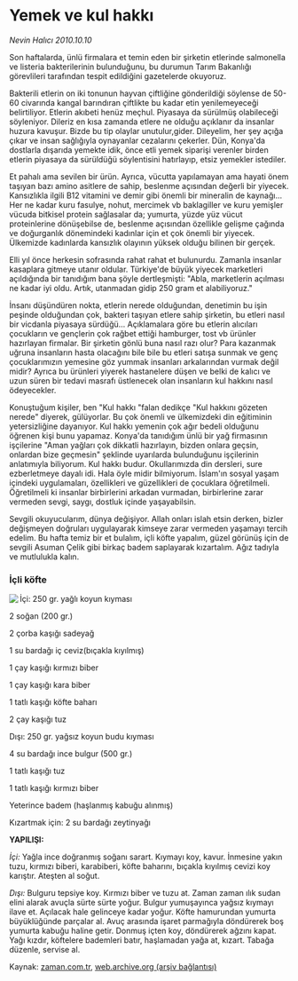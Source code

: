 # Yemek ve kul hakkı

*Nevin Halıcı 2010.10.10*

<td class="news-spot">
<p>Son haftalarda, ünlü firmalara et temin eden bir şirketin etlerinde salmonella ve listeria bakterilerinin bulunduğunu, bu durumun Tarım Bakanlığı görevlileri tarafından tespit edildiğini gazetelerde okuyoruz.</p>
<p><p>Bakterili etlerin on iki tonunun hayvan çiftliğine gönderildiği söylense de 50-60 civarında kangal barındıran çiftlikte bu kadar etin yenilemeyeceği belirtiliyor. Etlerin akıbeti henüz meçhul. Piyasaya da sürülmüş olabileceği söyleniyor. Dileriz en kısa zamanda etlere ne olduğu açıklanır da insanlar huzura kavuşur. Bizde bu tip olaylar unutulur,gider. Dileyelim, her şey açığa çıkar ve insan sağlığıyla oynayanlar cezalarını çekerler. Dün, Konya'da dostlarla dışarıda yemekte idik, önce etli yemek siparişi verenler birden etlerin piyasaya da sürüldüğü söylentisini hatırlayıp, etsiz yemekler istediler.
<p>Et pahalı ama sevilen bir ürün. Ayrıca, vücutta yapılamayan ama hayati önem taşıyan bazı amino asitlere de sahip, beslenme açısından değerli bir yiyecek. Kansızlıkla ilgili B12 vitamini ve demir gibi önemli bir mineralin de kaynağı... Her ne kadar kuru fasulye, nohut, mercimek vb baklagiller ve kuru yemişler vücuda bitkisel protein sağlasalar da; yumurta, yüzde yüz vücut proteinlerine dönüşebilse de, beslenme açısından özellikle gelişme çağında ve doğurganlık dönemindeki kadınlar için et çok önemli bir yiyecek. Ülkemizde kadınlarda kansızlık olayının yüksek olduğu bilinen bir gerçek.
<p>Elli yıl önce herkesin sofrasında rahat rahat et bulunurdu. Zamanla insanlar kasaplara gitmeye utanır oldular. Türkiye'de büyük yiyecek marketleri açıldığında bir tanıdığım bana şöyle dertleşmişti: "Abla, marketlerin açılması ne kadar iyi oldu. Artık, utanmadan gidip 250 gram et alabiliyoruz."
<p>İnsanı düşündüren nokta, etlerin nerede olduğundan, denetimin bu işin peşinde olduğundan çok, bakteri taşıyan etlere sahip şirketin, bu etleri nasıl bir vicdanla piyasaya sürdüğü... Açıklamalara göre bu etlerin alıcıları çocukların ve gençlerin çok rağbet ettiği hamburger, tost vb ürünler hazırlayan firmalar. Bir şirketin gönlü buna nasıl razı olur? Para kazanmak uğruna insanların hasta olacağını bile bile bu etleri satışa sunmak ve genç çocuklarımızın yemesine göz yummak insanları arkalarından vurmak değil midir? Ayrıca bu ürünleri yiyerek hastanelere düşen ve belki de kalıcı ve uzun süren bir tedavi masrafı üstlenecek olan insanların kul hakkını nasıl ödeyecekler.
<p>Konuştuğum kişiler, ben "Kul hakkı "falan dedikçe "Kul hakkını gözeten nerede" diyerek, gülüyorlar. Bu çok önemli ve ülkemizdeki din eğitiminin yetersizliğine dayanıyor. Kul hakkı yemenin çok ağır bedeli olduğunu öğrenen kişi bunu yapamaz. Konya'da tanıdığım ünlü bir yağ firmasının işçilerine "Aman yağları çok dikkatli hazırlayın, bizden onlara geçsin, onlardan bize geçmesin" şeklinde uyarılarda bulunduğunu işçilerinin anlatımıyla biliyorum. Kul hakkı budur. Okullarımızda din dersleri, sure ezberletmeye dayalı idi. Hala öyle midir bilmiyorum. İslam'ın sosyal yaşam içindeki uygulamaları, özellikleri ve güzellikleri de çocuklara öğretilmeli. Öğretilmeli ki insanlar birbirlerini arkadan vurmadan, birbirlerine zarar vermeden sevgi, saygı, dostluk içinde yaşayabilsin.
<p>Sevgili okuyucularım, dünya değişiyor. Allah onları islah etsin derken, bizler değişmeyen doğruları uygulayarak kimseye zarar vermeden yaşamayı tercih edelim. Bu hafta temiz bir et bulalım, içli köfte yapalım, güzel görünüş için de sevgili Asuman Çelik gibi birkaç badem saplayarak kızartalım. Ağız tadıyla ve mutlulukla kalın. 
<p><h3>İçli köfte</h3>
<p><img align="left" src="http://web.archive.org/web/20101130190751im_/http://medya.zaman.com.tr/2010/10/10/halici.jpg"/> İçi: 250 gr. yağlı koyun kıyması
<p>2 soğan (200 gr.)
<p>2 çorba kaşığı sadeyağ
<p>1 su bardağı iç ceviz(bıçakla kıyılmış)
<p>1 çay kaşığı kırmızı biber
<p>1 çay kaşığı kara biber
<p>1 tatlı kaşığı köfte baharı
<p>2 çay kaşığı tuz
<p>Dışı: 250 gr. yağsız koyun budu kıyması
<p>4 su bardağı ince bulgur (500 gr.)
<p>1 tatlı kaşığı tuz
<p>1 tatlı kaşığı kırmızı biber
<p>Yeterince badem (haşlanmış kabuğu alınmış)
<p>Kızartmak için: 2 su bardağı zeytinyağı 
<p><b>YAPILIŞI:</b>
<p><i>İçi:</i> Yağla ince doğranmış soğanı sarart. Kıymayı koy, kavur. İnmesine yakın tuzu, kırmızı biberi, karabiberi, köfte baharını, bıçakla kıyılmış cevizi koy karıştır. Ateşten al soğut.
<p><i>Dışı:</i> Bulguru tepsiye koy. Kırmızı biber ve tuzu at. Zaman za­man ılık sudan elini alarak avuçla sürte sürte yoğur. Bulgur yumuşayınca yağsız kıymayı ilave et. Açılacak hale gelinceye kadar yoğur. Köfte hamurundan yumurta büyüklüğünde parçalar al. Avuç arasında işaret parmağıyla döndürerek boş yumurta kabuğu haline getir. Donmuş içten koy, döndürerek ağzını kapat. Yağı kızdır, köftelere bademleri batır, haşlamadan yağa at, kızart. Tabağa düzenle, servise al. </p>
<a href="http://web.archive.org/web/20101130190751/mailto:/">
</a></p></p></p></p></p></p></p></p></p></p></p></p></p></p></p></p></p></p></p></p></p></p></p></p></td>

Kaynak: [zaman.com.tr](http://zaman.com.tr/yazar.do?yazino=1038035), [web.archive.org (arşiv bağlantısı)](http://web.archive.org/web/20101130190751/http://zaman.com.tr/yazar.do?yazino=1038035)
